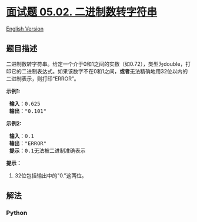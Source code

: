 # [面试题 05.02. 二进制数转字符串](https://leetcode-cn.com/problems/bianry-number-to-string-lcci)

[English Version](/lcci/05.02.Bianry%20Number%20to%20String/README_EN.md)

## 题目描述

<!-- 这里写题目描述 -->

<p>二进制数转字符串。给定一个介于0和1之间的实数（如0.72），类型为double，打印它的二进制表达式。如果该数字不在0和1之间，<strong>或者</strong>无法精确地用32位以内的二进制表示，则打印&ldquo;ERROR&rdquo;。</p>

<p><strong>示例1:</strong></p>

<pre><strong> 输入</strong>：0.625
<strong> 输出</strong>：&quot;0.101&quot;
</pre>

<p><strong>示例2:</strong></p>

<pre><strong> 输入</strong>：0.1
<strong> 输出</strong>：&quot;ERROR&quot;
<strong> 提示</strong>：0.1无法被二进制准确表示
</pre>

<p><strong>提示：</strong></p>

<ol>
	<li>32位包括输出中的&quot;0.&quot;这两位。</li>
</ol>


## 解法

<!-- 这里可写通用的实现逻辑 -->

<!-- tabs:start -->

### **Python**

<!-- 这里可写当前语言的特殊实现逻辑 -->

```python

```

<!-- tabs:end -->
